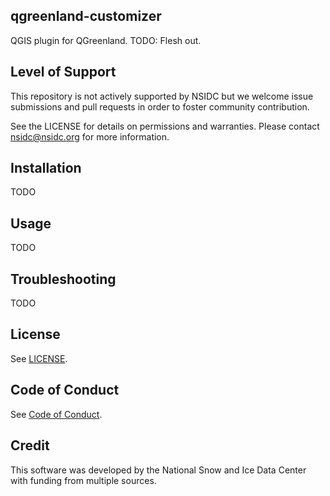 qgreenland-customizer
---

QGIS plugin for QGreenland. TODO: Flesh out.


## Level of Support

This repository is not actively supported by NSIDC but we welcome issue
submissions and pull requests in order to foster community contribution.

See the LICENSE for details on permissions and warranties. Please contact
nsidc@nsidc.org for more information.


## Installation

TODO


## Usage

TODO


## Troubleshooting

TODO


## License

See [LICENSE](LICENSE).


## Code of Conduct

See [Code of Conduct](CODE_OF_CONDUCT.md).


## Credit

This software was developed by the National Snow and Ice Data Center with
funding from multiple sources.
